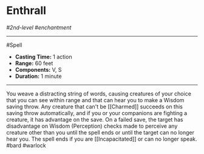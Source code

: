 # Enthrall
*#2nd-level #enchantment*
___ 
#Spell
- **Casting Time:** 1 action
- **Range:** 60 feet
- **Components:** V, S
- **Duration:** 1 minute
---
You weave a distracting string of words, causing creatures of your choice that you can see within range and that can hear you to make a Wisdom saving throw. Any creature that can't be [[Charmed]] succeeds on this saving throw automatically, and if you or your companions are fighting a creature, it has advantage on the save. On a failed save, the target has disadvantage on Wisdom (Perception) checks made to perceive any creature other than you until the spell ends or until the target can no longer hear you. The spell ends if you are [[Incapacitated]] or can no longer speak.
#bard
#warlock